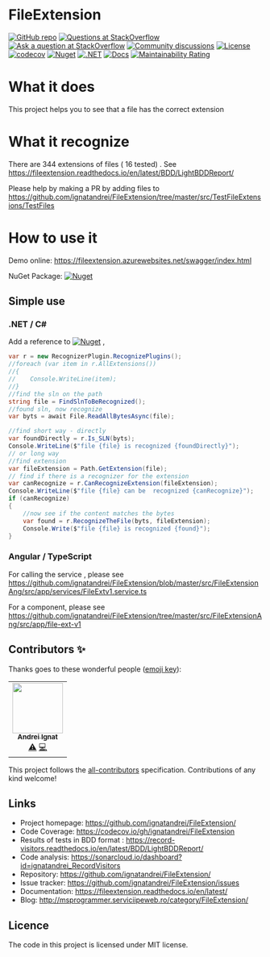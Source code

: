 # FileExtension
[![GitHub repo](https://img.shields.io/badge/Repo-GitHub-yellow.svg)](https://github.com/ignatandrei/FileExtension)
[![Questions at StackOverflow](https://img.shields.io/badge/Questions-StackOverflow-yellow.svg)](https://stackoverflow.com/questions/tagged/FileExtension)
[![Ask a question at StackOverflow](https://img.shields.io/badge/Ask%20a%20question-StackOverflow-yellow.svg)](https://stackoverflow.com/questions/ask?tags=FileExtension)
[![Community discussions](https://img.shields.io/badge/Community%20discussions-GitHub-yellow.svg)](https://github.com/ignatandrei/FileExtension/discussions)
[![License](https://img.shields.io/badge/License-MIT-blue.svg)](https://raw.githubusercontent.com/ignatandrei/FileExtension/master/LICENSE)
[![codecov](https://codecov.io/gh/ignatandrei/FileExtension/branch/master/graph/badge.svg?token=UA3ZA1KDQ5)](https://codecov.io/gh/ignatandrei/FileExtension)
[![Nuget](https://img.shields.io/nuget/v/FileExtension)](https://www.nuget.org/packages/FileExtension/) 
[![.NET](https://github.com/ignatandrei/FileExtension/actions/workflows/dotnet.yml/badge.svg?branch=master)](https://github.com/ignatandrei/FileExtension/actions/workflows/dotnet.yml)
[![Docs](https://readthedocs.org/projects/fileextension/badge/?version=latest)](https://fileextension.readthedocs.io/en/latest/)
[![Maintainability Rating](https://sonarcloud.io/api/project_badges/measure?project=ignatandrei_FileExtension&metric=sqale_rating)](https://sonarcloud.io/summary/new_code?id=ignatandrei_FileExtension)

# What it does

This project helps you to see that a file has the correct extension

# What it recognize

There are 344 extensions of files ( 16 tested) .
See https://fileextension.readthedocs.io/en/latest/BDD/LightBDDReport/

Please help by making a PR by adding files to  https://github.com/ignatandrei/FileExtension/tree/master/src/TestFileExtensions/TestFiles
 
# How to use it

Demo online: https://fileextension.azurewebsites.net/swagger/index.html

NuGet Package: [![Nuget](https://img.shields.io/nuget/v/FileExtension)](https://www.nuget.org/packages/FileExtension/) 

## Simple use 

### .NET / C# 

Add a reference to [![Nuget](https://img.shields.io/nuget/v/FileExtension)](https://www.nuget.org/packages/FileExtension/) ,

 
```csharp
var r = new RecognizerPlugin.RecognizePlugins();
//foreach (var item in r.AllExtensions())
//{
//    Console.WriteLine(item);
//}
//find the sln on the path
string file = FindSlnToBeRecognized();
//found sln, now recognize
var byts = await File.ReadAllBytesAsync(file);

//find short way - directly
var foundDirectly = r.Is_SLN(byts);
Console.WriteLine($"file {file} is recognized {foundDirectly}");
// or long way
//find extension
var fileExtension = Path.GetExtension(file);
// find if there is a recognizer for the extension
var canRecognize = r.CanRecognizeExtension(fileExtension);
Console.WriteLine($"file {file} can be  recognized {canRecognize}");
if (canRecognize)
{
	//now see if the content matches the bytes
	var found = r.RecognizeTheFile(byts, fileExtension);
	Console.Write($"file {file} is recognized {found}");
}


```
### Angular / TypeScript

For calling the service , please see https://github.com/ignatandrei/FileExtension/blob/master/src/FileExtensionAng/src/app/services/FileExtv1.service.ts

For a component, please see https://github.com/ignatandrei/FileExtension/tree/master/src/FileExtensionAng/src/app/file-ext-v1

## Contributors ✨

Thanks goes to these wonderful people ([emoji key](https://allcontributors.org/docs/en/emoji-key)):

<!-- ALL-CONTRIBUTORS-LIST:START - Do not remove or modify this section -->
<!-- prettier-ignore-start -->
<!-- markdownlint-disable -->
<table>
  <tr>
    <td align="center"><a href="http://msprogrammer.serviciipeweb.ro/"><img src="https://avatars.githubusercontent.com/u/153982?v=4?s=100" width="100px;" alt=""/><br /><sub><b>Andrei Ignat</b></sub></a><br /><a href="https://github.com/ignatandrei/RecordVisitors/commits?author=ignatandrei" title="Tests">⚠️</a> <a href="https://github.com/ignatandrei/RecordVisitors/commits?author=ignatandrei" title="Code">💻</a></td>
  </tr>
</table>

<!-- markdownlint-restore -->
<!-- prettier-ignore-end -->

<!-- ALL-CONTRIBUTORS-LIST:END -->

This project follows the [all-contributors](https://github.com/all-contributors/all-contributors) specification. Contributions of any kind welcome!
## Links

- Project homepage: https://github.com/ignatandrei/FileExtension/ 
- Code Coverage: https://codecov.io/gh/ignatandrei/FileExtension 
- Results of tests in BDD format : https://record-visitors.readthedocs.io/en/latest/BDD/LightBDDReport/ 
- Code analysis: https://sonarcloud.io/dashboard?id=ignatandrei_RecordVisitors
- Repository: https://github.com/ignatandrei/FileExtension/
- Issue tracker: https://github.com/ignatandrei/FileExtension/issues
- Documentation: https://fileextension.readthedocs.io/en/latest/ 
- Blog: http://msprogrammer.serviciipeweb.ro/category/FileExtension/ 

## Licence

The code in this project is licensed under MIT license.
<!-- You can find the licences for the packages used at https://github.com/ignatandrei/FileExtension/blob/main/src/RecordVisitors/licenses.txt  -->